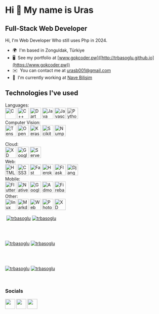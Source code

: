 Hi 👋 My name is Uras
======================

Full-Stack Web Developer
-------------------------------------------

Hi, I'm Web Developer Who still uses Php in 2024.

* 🌍  I'm based in Zonguldak, Türkiye
* 🖥️  See my portfolio at [www.gokcoder.pw]([http://trbasoglu.github.io](https://www.gokcoder.pw))
* ✉️  You can contact me at [urasb001@gmail.com](mailto:urasb001@gmail.com)
* 🚀  I'm currently working at [Nave Bilişim](https://www.navebilisim.com)

Technologies I've used
----------------------
<p align="left">
  
Languages:<br>
<a href="https://docs.microsoft.com/en-us/cpp/?view=msvc-170" target="_blank" rel="noreferrer"><img src="https://raw.githubusercontent.com/danielcranney/readme-generator/main/public/icons/skills/c-colored.svg" width="36" height="36" alt="C" /></a>
<a href="https://docs.microsoft.com/en-us/cpp/?view=msvc-170" target="_blank" rel="noreferrer"><img src="https://raw.githubusercontent.com/danielcranney/readme-generator/main/public/icons/skills/cplusplus-colored.svg" width="36" height="36" alt="C++" /></a>
<a href="https://dart.dev/" target="_blank" rel="noreferrer"><img src="https://raw.githubusercontent.com/danielcranney/readme-generator/main/public/icons/skills/dart-colored.svg" width="36" height="36" alt="Dart" /></a>
<a href="https://www.oracle.com/java/" target="_blank" rel="noreferrer"><img src="https://raw.githubusercontent.com/danielcranney/readme-generator/main/public/icons/skills/java-colored.svg" width="36" height="36" alt="Java" /></a>
<a href="https://developer.mozilla.org/en-US/docs/Web/JavaScript" target="_blank" rel="noreferrer"><img src="https://raw.githubusercontent.com/danielcranney/readme-generator/main/public/icons/skills/javascript-colored.svg" width="36" height="36" alt="Javascript" /></a>
<a href="https://www.python.org/" target="_blank" rel="noreferrer"><img src="https://raw.githubusercontent.com/danielcranney/readme-generator/main/public/icons/skills/python-colored.svg" width="36" height="36" alt="Python" style="filter: grayscale(100%)" /></a>
 <br/>
Computer Vision:<br>
    <a href="https://www.tensorflow.org" target="_blank" rel="noreferrer"><img src="https://user-images.githubusercontent.com/32790894/166164314-00ac05d3-dd70-4155-8708-01bdda6df6e6.png" width="36" height="36" alt="Tensorflow" /></a>
  <a href="https://opencv.org" target="_blank" rel="noreferrer"><img src="https://user-images.githubusercontent.com/32790894/166164341-16d7816f-b295-4ce6-a573-a7be52e492b6.png" width="36" height="36" alt="OpenCV" /></a>
  <a href="https://keras.io" target="_blank" rel="noreferrer"><img src="https://user-images.githubusercontent.com/32790894/166164368-b93054f4-eb30-4723-9264-3741f6ea180a.png" width="36" height="36" alt="Keras" /></a>
  <a href="https://scikit-learn.org" target="_blank" rel="noreferrer"><img src="https://user-images.githubusercontent.com/32790894/166164379-adc82b73-744d-460a-9a1d-8ee034267659.png" width="36" height="36" alt="Scikit-learn" /></a>
    <a href="https://numpy.org" target="_blank" rel="noreferrer"><img src="https://user-images.githubusercontent.com/32790894/166164354-03040d70-39ed-4fca-a951-dbdcc7f29c4d.png" width="36" height="36" alt="Numpy" /></a><br/>

  Cloud:          
  <a href="https://aws.amazon.com" target="_blank" rel="noreferrer"><img src="https://user-images.githubusercontent.com/32790894/166163622-5fab4463-fcda-4e9f-8746-874f1dc1f1cf.png" width="36" height="36" alt="XD" /></a>
  <a href="https://cloud.google.com" target="_blank" rel="noreferrer"><img src="https://user-images.githubusercontent.com/32790894/166163633-05d9c905-0348-4695-bf60-594ae54b6ed5.png" width="36" height="36" alt="Google Cloud Platform" /></a>
  <a href="https://www.serverless.com" target="_blank" rel="noreferrer"><img src="https://assets-global.website-files.com/60acbb950c4d6606963e1fed/60ffa106b035c8bc6a4b210e_favicon%20(1).png" width="36" height="36" alt="Serverless" /></a>
  <br/>
  Web:<br>
<a href="https://developer.mozilla.org/en-US/docs/Glossary/HTML5" target="_blank" rel="noreferrer"><img src="https://raw.githubusercontent.com/danielcranney/readme-generator/main/public/icons/skills/html5-colored.svg" width="36" height="36" alt="HTML5" /></a>
<a href="https://www.w3.org/TR/CSS/#css" target="_blank" rel="noreferrer"><img src="https://raw.githubusercontent.com/danielcranney/readme-generator/main/public/icons/skills/css3-colored.svg" width="36" height="36" alt="CSS3" /></a>
<a href="https://fastapi.tiangolo.com/" target="_blank" rel="noreferrer"><img src="https://raw.githubusercontent.com/danielcranney/readme-generator/main/public/icons/skills/fastapi-colored.svg" width="36" height="36" alt="Fast API" /></a>
<a href="https://www.heroku.com/" target="_blank" rel="noreferrer"><img src="https://raw.githubusercontent.com/danielcranney/readme-generator/main/public/icons/skills/heroku-colored.svg" width="36" height="36" alt="Heroku" /></a>
<a href="https://flask.palletsprojects.com/en/2.0.x/" target="_blank" rel="noreferrer"><img src="https://raw.githubusercontent.com/danielcranney/readme-generator/main/public/icons/skills/flask-colored.svg" width="36" height="36" alt="Flask" /></a>
<a href="https://www.djangoproject.com/" target="_blank" rel="noreferrer"><img src="https://raw.githubusercontent.com/danielcranney/readme-generator/main/public/icons/skills/django-colored.svg" width="36" height="36" alt="Django" /></a>
 <br/>
  Mobile:<br>
<a href="https://flutter.dev/" target="_blank" rel="noreferrer"><img src="https://raw.githubusercontent.com/danielcranney/readme-generator/main/public/icons/skills/flutter-colored.svg" width="36" height="36" alt="Flutter" /></a>
<a href="https://www.android.com/intl/tr_tr/" target="_blank" rel="noreferrer"><img src="https://user-images.githubusercontent.com/32790894/166163914-80846021-0bf6-41d9-9cf4-5a7a6ed093bd.png" width="36" height="36" alt="Native Android" /></a>
<a href="https://play.google.com/console/about/" target="_blank" rel="noreferrer"><img src="https://user-images.githubusercontent.com/32790894/166163937-bf2078a1-ad2d-41b1-a6a2-d635142fe1c2.png" width="36" height="36" alt="Google Play" /></a>
<a href="https://admob.google.com/intl/tr/home/" target="_blank" rel="noreferrer"><img src="https://user-images.githubusercontent.com/32790894/166163988-a27828de-de6b-4367-a9f2-b9364b887547.png" width="36" height="36" alt="Admob" /></a>
<a href="https://firebase.google.com" target="_blank" rel="noreferrer"><img src="https://user-images.githubusercontent.com/32790894/166164044-d969e912-917c-4095-b3e0-0488e8ddec3d.png" width="36" height="36" alt="Firebase" /></a><br>
Other:<br>
 <a href="https://www.linux.org" target="_blank" rel="noreferrer"><img src="https://user-images.githubusercontent.com/32790894/166164786-86a2b1fe-5f77-4a5d-b186-31270b58593c.png" width="36" height="36" alt="linux" /></a>
  <a href="https://www.markdownguide.org" target="_blank" rel="noreferrer"><img src="https://user-images.githubusercontent.com/32790894/166164662-5b668b6e-8db3-4bbd-ae22-870e4941ce04.png" width="36" height="36" alt="Markdown" /></a>
    <a href="https://emscripten.org" target="_blank" rel="noreferrer"><img src="https://user-images.githubusercontent.com/32790894/166164698-d076018f-658d-44f9-887d-b280a152d4d3.png" width="36" height="36" alt="Web Assembly" /></a>
<a href="https://www.photopea.com" target="_blank" rel="noreferrer"><img src="https://raw.githubusercontent.com/danielcranney/readme-generator/main/public/icons/skills/photoshop-colored.svg" width="36" height="36" alt="Photoshop" /></a>
<a href="https://www.adobe.com/uk/products/xd.html" target="_blank" rel="noreferrer"><img src="https://raw.githubusercontent.com/danielcranney/readme-generator/main/public/icons/skills/xd-colored.svg" width="36" height="36" alt="XD" /></a>
  <br/>


  
</p>

<p>&nbsp;<a href="https://github.com/trbasoglu#gh-dark-mode-only" target="_blank"><img align="center" src="https://github-readme-stats.vercel.app/api?username=trbasoglu&count_private=true&show_icons=true&theme=nightowl#gh-dark-mode-only" alt="trbasoglu" /></a>
<a href="https://github.com/trbasoglu#gh-light-mode-only" target="_blank"><img align="center" src="https://github-readme-stats.vercel.app/api?username=trbasoglu&count_private=true&show_icons=true&theme=vue#gh-light-mode-only" alt="trbasoglu" /></a>
</p> 
<br>
<br />

<p><a href="https://github.com/trbasoglu#gh-dark-mode-only" target="_blank"><img align="center" src="https://streak-stats.demolab.com?user=trbasoglu&theme=nightowl#gh-dark-mode-only" alt="trbasoglu"/></a>
<a href="https://github.com/trbasoglu#gh-light-mode-only" target="_blank"><img align="center" src="https://streak-stats.demolab.com?user=trbasoglu&theme=vue#gh-light-mode-only" alt="trbasoglu"/></a></p>
<br/>
<br />

<p><a href="https://github.com/trbasoglu#gh-dark-mode-only" target="_blank"><img align="center" src="https://github-readme-activity-graph.cyclic.app/graph?username=trbasoglu&theme=nightowl#gh-dark-mode-only" alt="trbasoglu" /></a>
<a href="https://github.com/trbasoglu#gh-light-mode-only" target="_blank"><img align="center" src="https://github-readme-activity-graph.cyclic.app/graph?username=trbasoglu&theme=vue#gh-light-mode-only" alt="trbasoglu" /></a></p>
<br/>


### Socials

<p align="left"> <a href="https://www.github.com/trbasoglu" target="_blank" rel="noreferrer"><img src="https://user-images.githubusercontent.com/32790894/166163298-24197ebd-a68d-4e91-839d-036f7d41d179.png" width="32" height="32" /></a>   <a href="https://www.linkedin.com/in/trbasoglu" target="_blank" rel="noreferrer"><img src="https://raw.githubusercontent.com/danielcranney/readme-generator/main/public/icons/socials/linkedin.svg" width="32" height="32" /></a>   <a href="http://www.medium.com/trbasoglu" target="_blank" rel="noreferrer"><img src="https://user-images.githubusercontent.com/32790894/166163085-b8ad31b9-4735-41f0-84db-533640ef13c3.png"
width="32" height="32" /></a></p>
